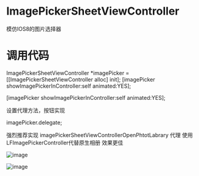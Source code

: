# ImagePickerSheetViewController
模仿IOS8的图片选择器

# 调用代码
ImagePickerSheetViewController *imagePicker = [[ImagePickerSheetViewController alloc] init];
    [imagePicker showImagePickerInController:self animated:YES];

[imagePicker showImagePickerInController:self animated:YES];

设置代理方法，按钮实现

imagePicker.delegate;

强烈推荐实现 imagePickerSheetViewControllerOpenPhtotLabrary 代理 使用LFImagePickerController代替原生相册 效果更佳



![image](https://github.com/lincf0912/ImagePickerSheetViewController/raw/master/screenshots/screenshot.png)

![image](https://github.com/lincf0912/ImagePickerSheetViewController/raw/master/screenshots/screenshot.gif)
